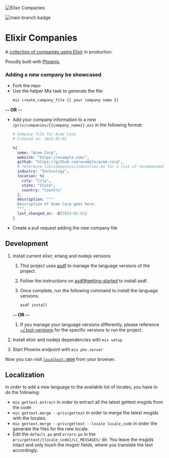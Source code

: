 ![Elixir Companies](https://user-images.githubusercontent.com/73386/33328317-e6e58c6e-d416-11e7-9a16-b60700db0a51.png)

![main branch badge](https://github.com/beam-community/elixir-companies/actions/workflows/ci.yml/badge.svg?branch=main)

# Elixir Companies

A [collection of companies using Elixir](https://elixir-companies.com/) in production.

Proudly built with [Phoenix](https://phoenixframework.org).

### Adding a new company be showcased

- Fork the repo
- Use the helper Mix task to generate the file:
  ```sh
  mix create_company_file {{ your company name }}
  ```

**-- OR --**

- Add your company information to a new `/priv/companies/{{company_name}}.exs` in the following format:

  ```elixir
  # Company file for Acme Corp
  # Created on: 2024-01-01

  %{
    name: "Acme Corp",
    website: "https://example.com/",
    github: "https://github.com/example/acme-corp",
    # reference lib/companies/industries.ex for a list of recommended industries to use here
    industry: "Technology",
    location: %{
      city: "City",
      state: "State",
      country: "Country"
    },
    description: """
    Description of Acme Corp goes here.
    """,
    last_changed_on: ~D[2024-01-01]
  }
  ```

- Create a pull request adding the new company file

## Development

1. Install current elixir, erlang and nodejs versions

   1. This project uses [asdf](https://asdf-vm.com/) to manage the language versions of the project.
   1. Follow the instructions on [asdf#getting-started](https://asdf-vm.com/guide/getting-started.html) to install asdf.
   1. Once complete, run the following command to install the language versions:

      ```sh
      asdf install
      ```

   **-- OR --**

   1. If you manage your language versions differently, please reference [~/.tool-versions](.tool-versions) for the specific versions to run the project.

1. Install elixir and nodejs dependencies with `mix setup`
1. Start Phoenix endpoint with `mix phx.server`

Now you can visit [`localhost:4000`](http://localhost:4000) from your browser.

## Localization

In order to add a new language to the available list of locales, you have to do the following:

- `mix gettext.extract` in order to extract all the latest gettext msgids from the code
- `mix gettext.merge --priv/gettext` in order to merge the latest msgids with the locales.
- `mix gettext.merge --priv/gettext --locale locale_code` in order the generate the files for the new locale.
- Edit the `default.po` and `errors.po` in the `priv/gettext/{locale_code}/LC_MESSAGES/` dir. You leave the msgids intact and only touch the msgstr fields, where you translate the text accordingly.
